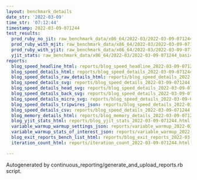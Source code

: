 ```yaml
---
layout: benchmark_details
date_str: '2022-03-09'
time_str: '07:12:44'
timestamp: 2022-03-09-071244
test_results:
  prod_ruby_no_jit: raw_benchmark_data/x86_64/2022-03/2022-03-09-071244_basic_benchmark_prod_ruby_no_jit.json
  prod_ruby_with_mjit: raw_benchmark_data/x86_64/2022-03/2022-03-09-071244_basic_benchmark_prod_ruby_with_mjit.json
  prod_ruby_with_yjit: raw_benchmark_data/x86_64/2022-03/2022-03-09-071244_basic_benchmark_prod_ruby_with_yjit.json
  yjit_stats: raw_benchmark_data/x86_64/2022-03/2022-03-09-071244_basic_benchmark_yjit_stats.json
reports:
  blog_speed_headline_html: reports/blog_speed_headline_2022-03-09-071244.html
  blog_speed_details_html: reports/blog_speed_details_2022-03-09-071244.html
  blog_speed_details_raw_details_html: reports/blog_speed_details_2022-03-09-071244.raw_details.html
  blog_speed_details_svg: reports/blog_speed_details_2022-03-09-071244.svg
  blog_speed_details_head_svg: reports/blog_speed_details_2022-03-09-071244.head.svg
  blog_speed_details_back_svg: reports/blog_speed_details_2022-03-09-071244.back.svg
  blog_speed_details_micro_svg: reports/blog_speed_details_2022-03-09-071244.micro.svg
  blog_speed_details_tripwires_json: reports/blog_speed_details_2022-03-09-071244.tripwires.json
  blog_speed_details_csv: reports/blog_speed_details_2022-03-09-071244.csv
  blog_memory_details_html: reports/blog_memory_details_2022-03-09-071244.html
  blog_yjit_stats_html: reports/blog_yjit_stats_2022-03-09-071244.html
  variable_warmup_warmup_settings_json: reports/variable_warmup_2022-03-09-071244.warmup_settings.json
  variable_warmup_stats_of_interest_json: reports/variable_warmup_2022-03-09-071244.stats_of_interest.json
  blog_exit_reports_bench_list_html: reports/blog_exit_reports_2022-03-09-071244.bench_list.html
  iteration_count_html: reports/iteration_count_2022-03-09-071244.html

---
```

Autogenerated by continuous_reporting/generate_and_upload_reports.rb script.
